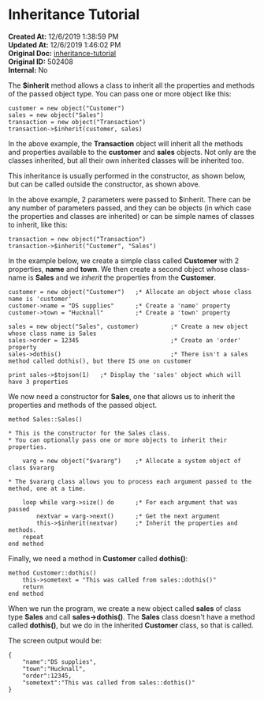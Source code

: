 # Inheritance Tutorial

**Created At:** 12/6/2019 1:38:59 PM  
**Updated At:** 12/6/2019 1:46:02 PM  
**Original Doc:** [inheritance-tutorial](https://docs.jbase.com/42948-dynamic-objects/inheritance-tutorial)  
**Original ID:** 502408  
**Internal:** No  

The **$inherit** method allows a class to inherit all the properties and methods of the passed object type. You can pass one or more object like this:

```
customer = new object("Customer")
sales = new object("Sales")
transaction = new object("Transaction")
transaction->$inherit(customer, sales)
```

In the above example, the **Transaction** object will inherit all the methods and properties available to the **customer** and **sales** objects. Not only are the classes inherited, but all their own inherited classes will be inherited too.

This inheritance is usually performed in the constructor, as shown below, but can be called outside the constructor, as shown above.

In the above example, 2 parameters were passed to $inherit. There can be any number of parameters passed, and they can be objects (in which case the properties and classes are inherited) or can be simple names of classes to inherit, like this:

```
transaction = new object("Transaction")
transaction->$inherit("Customer", "Sales")
```

In the example below, we create a simple class called **Customer** with 2 properties, **name** and **town**. We then create a second object whose class-name is **Sales** and we *inherit* the properties from the **Customer**.

```
customer = new object("Customer")   ;* Allocate an object whose class name is 'customer'
customer->name = "DS supplies"      ;* Create a 'name' property
customer->town = "Hucknall"         ;* Create a 'town' property

sales = new object("Sales", customer)         ;* Create a new object whose class name is Sales
sales->order = 12345                          ;* Create an 'order' property
sales->dothis()                               ;* There isn't a sales method called dothis(), but there IS one on customer

print sales->$tojson(1)   ;* Display the 'sales' object which will have 3 properties
```

We now need a constructor for **Sales**, one that allows us to inherit the properties and methods of the passed object.

```
method Sales::Sales()

* This is the constructor for the Sales class.
* You can optionally pass one or more objects to inherit their properties.

    varg = new object("$vararg")    ;* Allocate a system object of class $vararg

* The $vararg class allows you to process each argument passed to the method, one at a time.

    loop while varg->size() do      ;* For each argument that was passed
        nextvar = varg->next()      ;* Get the next argument
        this->$inherit(nextvar)     ;* Inherit the properties and methods.
    repeat
end method
```

Finally, we need a method in **Customer** called **dothis()**:

```
method Customer::dothis()
    this->sometext = "This was called from sales::dothis()"
    return
end method
```

When we run the program, we create a new object called **sales** of class type **Sales** and call **sales-&gt;dothis()**. The **Sales** class doesn't have a method called **dothis()**, but we do in the inherited **Customer** class, so that is called.

The screen output would be:

```
{
    "name":"DS supplies",
    "town":"Hucknall",
    "order":12345,
    "sometext":"This was called from sales::dothis()"
}
```
